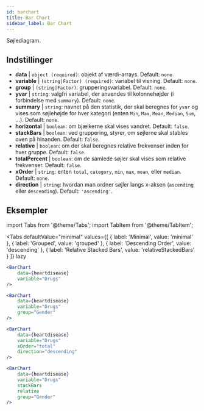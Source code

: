 ```yaml
---
id: barchart
title: Bar Chart
sidebar_label: Bar Chart
---
```


Søjlediagram.

## Indstillinger

* __data__ | `object (required)`: objekt af værdi-arrays. Default: `none`.
* __variable__ | `(string|Factor) (required)`: variabel til visning. Default: `none`.
* __group__ | `(string|Factor)`: grupperingsvariabel. Default: `none`.
* __yvar__ | `string`: valgfri variabel, der anvendes til kolonnehøjder (i forbindelse med `summary`). Default: `none`.
* __summary__ | `string`: navnet på den statistik, der skal beregnes for `yvar` og vises som søjlehøjde for hver kategori (enten `Min`, `Max`, `Mean`, `Median`, `Sum`, ...). Default: `none`.
* __horizontal__ | `boolean`: om bjælkerne skal vises vandret. Default: `false`.
* __stackBars__ | `boolean`: ved gruppering, styrer, om søjlerne skal stables oven på hinanden. Default: `false`.
* __relative__ | `boolean`: om der skal beregnes relative frekvenser inden for hver gruppe. Default: `false`.
* __totalPercent__ | `boolean`: om de samlede søjler skal vises som relative frekvenser. Default: `false`.
* __xOrder__ | `string`: enten `total`, `category`, `min`, `max`, `mean`, eller `median`. Default: `none`.
* __direction__ | `string`: hvordan man ordner søjler langs x-aksen (`ascending` eller `descending`). Default: `'ascending'`.


## Eksempler

import Tabs from '@theme/Tabs';
import TabItem from '@theme/TabItem';

<Tabs
    defaultValue="minimal"
    values={[
        { label: 'Minimal', value: 'minimal' },
        { label: 'Grouped', value: 'grouped' },
        { label: 'Descending Order', value: 'descending' },
        { label: 'Relative Stacked Bars', value: 'relativeStackedBars' }
    ]}
    lazy
>

<TabItem value="minimal">

```jsx live
<BarChart 
    data={heartdisease} 
    variable="Drugs"
/>
```
</TabItem>

<TabItem value="grouped">

```jsx live
<BarChart 
    data={heartdisease} 
    variable="Drugs"
    group="Gender"
/>
```

</TabItem>

<TabItem value="descending">

```jsx live
<BarChart 
    data={heartdisease} 
    variable="Drugs"
    xOrder="total"
    direction="descending"
/>
```
</TabItem>

<TabItem value="relativeStackedBars">

```jsx live
<BarChart 
    data={heartdisease} 
    variable="Drugs"
    stackBars
    relative
    group="Gender"
/>
```
</TabItem>

</Tabs>
